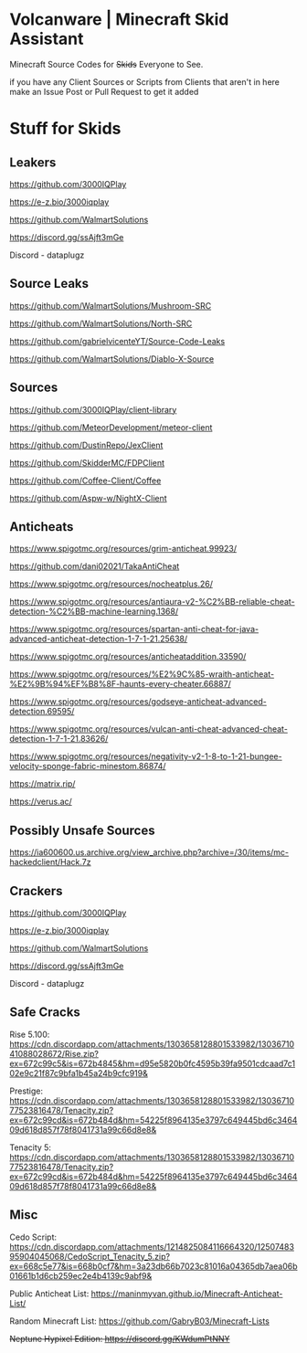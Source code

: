 # Volcanware | Minecraft Skid Assistant
Minecraft Source Codes for ~~Skids~~ Everyone to See.

if you have any Client Sources or Scripts from Clients that aren't in here make an Issue Post or Pull Request to get it added


# Stuff for Skids

## Leakers
https://github.com/3000IQPlay

https://e-z.bio/3000iqplay

https://github.com/WalmartSolutions

https://discord.gg/ssAjft3mGe

Discord - dataplugz

## Source Leaks
https://github.com/WalmartSolutions/Mushroom-SRC

https://github.com/WalmartSolutions/North-SRC

https://github.com/gabrielvicenteYT/Source-Code-Leaks

https://github.com/WalmartSolutions/Diablo-X-Source

## Sources
https://github.com/3000IQPlay/client-library

https://github.com/MeteorDevelopment/meteor-client

https://github.com/DustinRepo/JexClient

https://github.com/SkidderMC/FDPClient

https://github.com/Coffee-Client/Coffee

https://github.com/Aspw-w/NightX-Client

## Anticheats
https://www.spigotmc.org/resources/grim-anticheat.99923/

https://github.com/dani02021/TakaAntiCheat

https://www.spigotmc.org/resources/nocheatplus.26/

https://www.spigotmc.org/resources/antiaura-v2-%C2%BB-reliable-cheat-detection-%C2%BB-machine-learning.1368/

https://www.spigotmc.org/resources/spartan-anti-cheat-for-java-advanced-anticheat-detection-1-7-1-21.25638/

https://www.spigotmc.org/resources/anticheataddition.33590/

https://www.spigotmc.org/resources/%E2%9C%85-wraith-anticheat-%E2%9B%94%EF%B8%8F-haunts-every-cheater.66887/

https://www.spigotmc.org/resources/godseye-anticheat-advanced-detection.69595/

https://www.spigotmc.org/resources/vulcan-anti-cheat-advanced-cheat-detection-1-7-1-21.83626/

https://www.spigotmc.org/resources/negativity-v2-1-8-to-1-21-bungee-velocity-sponge-fabric-minestom.86874/

https://matrix.rip/

https://verus.ac/



## Possibly Unsafe Sources
https://ia600600.us.archive.org/view_archive.php?archive=/30/items/mc-hackedclient/Hack.7z

## Crackers
https://github.com/3000IQPlay

https://e-z.bio/3000iqplay

https://github.com/WalmartSolutions

https://discord.gg/ssAjft3mGe

Discord - dataplugz

## Safe Cracks
Rise 5.100: https://cdn.discordapp.com/attachments/1303658128801533982/1303671041088028672/Rise.zip?ex=672c99c5&is=672b4845&hm=d95e5820b0fc4595b39fa9501cdcaad7c102e9c21f87c9bfa1b45a24b9cfc919&

Prestige: https://cdn.discordapp.com/attachments/1303658128801533982/1303671077523816478/Tenacity.zip?ex=672c99cd&is=672b484d&hm=54225f8964135e3797c649445bd6c346409d618d857f78f8041731a99c66d8e8&

Tenacity 5: https://cdn.discordapp.com/attachments/1303658128801533982/1303671077523816478/Tenacity.zip?ex=672c99cd&is=672b484d&hm=54225f8964135e3797c649445bd6c346409d618d857f78f8041731a99c66d8e8&

## Misc
Cedo Script: https://cdn.discordapp.com/attachments/1214825084116664320/1250748395904045068/CedoScript_Tenacity_5.zip?ex=668c5e77&is=668b0cf7&hm=3a23db66b7023c81016a04365db7aea06b01661b1d6cb259ec2e4b4139c9abf9&

Public Anticheat List: https://maninmyvan.github.io/Minecraft-Anticheat-List/

Random Minecraft List: https://github.com/GabryB03/Minecraft-Lists

~~Neptune Hypixel Edition: https://discord.gg/KWdumPtNNY~~
